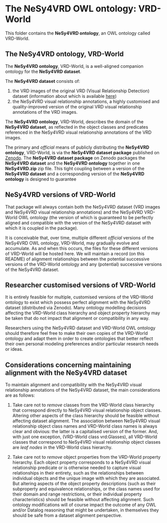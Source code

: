 # The NeSy4VRD OWL ontology: VRD-World

This folder contains the **NeSy4VRD ontology**, an OWL ontology called VRD-World.

## The **NeSy4VRD ontology**, VRD-World

The **NeSy4VRD ontology**, VRD-World, is a well-aligned companion ontology for the **NeSy4VRD dataset**.

The **NeSy4VRD dataset** consists of:
1. the VRD images of the original VRD (Visual Relationship Detection) dataset  (information about which is available [here](https://cs.stanford.edu/people/ranjaykrishna/vrd/))
2. the NeSy4VRD visual relationship annotations, a highly customised and quality-improved version of the original VRD visual relationship annotations of the VRD images.

The **NeSy4VRD ontology**, VRD-World, describes the domain of the **NeSy4VRD dataset**, as reflected in the object classes and predicates referenced in the NeSy4VRD visual relationship annotations of the VRD images.

The primary and *official* means of publicly distributing the **NeSy4VRD ontology**, VRD-World, is via the **NeSy4VRD dataset package** published on [Zenodo](https://doi.org/10.5281/zenodo.7916355).  The **NeSy4VRD dataset package** on Zenodo packages the **NeSy4VRD dataset** and the **NeSy4VRD ontology** together in one **NeSy4VRD.zip** zip file.  This tight coupling between a version of the **NeSy4VRD dataset** and a corresponding version of the **NeSy4VRD ontology** is designed to guarantee 

## NeSy4VRD versions of VRD-World

  That package will always contain both the NeSy4VRD dataset (VRD images and NeSy4VRD visual relationship annotations) and the NeSy4VRD VRD-World OWL ontology (the version of which is guaranteed to be perfectly aligned and compatible with the version of the NeSy4VRD dataset with which it is coupled in the package).

It is conceivable that, over time, multiple different *official* versions of the NeSy4VRD OWL ontology, VRD-World, may gradually evolve and accumulate. As and when this occurs, the files for these different versions of VRD-World will be hosted here.  We will maintain a record (on this README) of alignment relationships between the potential successive versions of the VRD-World ontology and any (potential) successive versions of the NeSy4VRD dataset.

## Researcher customised versions of VRD-World

It is entirely feasible for multiple, customised versions of the VRD-World ontology to exist which possess perfect alignment with the NeSy4VRD dataset (distributed via Zenodo). Many ontology modelling decisions affecting the VRD-World class hierarchy and object property hierarchy may be taken that do not impact that alignment or compatibility in any way.

Researchers using the NeSy4VRD dataset and VRD-World OWL ontology should therefore feel free to make their own copies of the VRD-World ontology and adapt them in order to create ontologies that better reflect their own personal modeling preferences and/or particular research needs or ideas.

## Considerations concerning maintaining alignment with the NeSy4VRD dataset

To maintain alignment and compatibility with the NeSy4VRD visual relationship annotations of the NeSy4VRD dataset, the main considerations are as follows:

1) Take care not to *remove* classes from the VRD-World class hierarchy that correspond directly to NeSy4VRD visual relationship object classes. Altering other aspects of the class hierarchy should be feasible without affecting dataset alignment. The association between NeSy4VRD visual relationship object class names and VRD-World class names is always clear and obvious: the latter is a capitalised version of the former. And, with just one exception, (VRD-World class vrd:Glasses), all VRD-World classes that correspond to NeSy4VRD visual relationship object classes are *leaf nodes* in the VRD-World class hierarchy.

2) Take care not to *remove* object properties from the VRD-World property hierarchy. Each object property corresponds to a NeSy4VRD visual relationship predicate or is otherwise needed to capture visual relationships in their entirety, such as the relationships between individual objects and the unique image with which they are associated. But altering aspects of the object property descriptions (such as their subproperty and equivalence relationships, or the class names used for their domain and range restrictions, or their individual property characteristics) should be feasible without affecting alignment. Such ontology modifications will of course impact the outcome of any OWL and/or Datalog reasoning that might be undertaken, in themselves they should be safe from a dataset alignment perspective.



